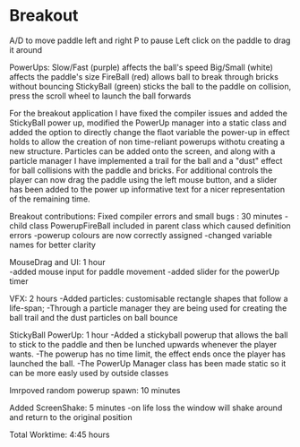 # Breakout

A/D to move paddle left and right
P to pause
Left click on the paddle to drag it around

PowerUps:
Slow/Fast (purple) affects the ball's speed
Big/Small (white) affects the paddle's size
FireBall (red) allows ball to break through bricks without bouncing
StickyBall (green) sticks the ball to the paddle on collision, press the scroll wheel to launch the ball forwards

For the breakout application I have fixed the compiler issues and added the StickyBall power up, modified the PowerUp manager into a static class and added the option to directly change the flaot variable the power-up in effect holds to allow the creation of non time-reliant powerups withotu creating a new structure.
Particles can be added onto the screen, and along with a particle manager I have implemented a trail for the ball and a "dust" effect for ball collisions with the paddle and bricks.
For additional controls the player can now drag the paddle using the left mouse button, and a slider has been added to the power up informative text for a nicer representation of the remaining time.


Breakout contributions:
Fixed compiler errors and small bugs : 30 minutes
 -child class PowerupFireBall included in parent class which caused definition errors
 -powerup colours are now correctly assigned
 -changed variable names for better clarity
                
MouseDrag and UI: 1 hour   
-added mouse input for paddle movement
-added slider for the powerUp timer

VFX: 2 hours
-Added particles: customisable rectangle shapes that follow a life-span;
-Through a particle manager they are being used for creating the ball trail and the dust particles on ball bounce

StickyBall PowerUp: 1 hour
-Added a stickyball powerup that allows the ball to stick to the paddle and then be lunched upwards whenever the player wants.
-The powerup has no time limit, the effect ends once the player has launched the ball.
-The PowerUp Manager class has been made static so it can be more easly used by outside classes

Imrpoved random powerup spawn: 10 minutes

Added ScreenShake: 5 minutes
-on life loss the window will shake around and return to the original position

Total Worktime: 4:45 hours


